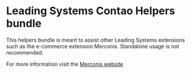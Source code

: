 # Leading Systems Contao Helpers bundle

This helpers bundle is meant to assist other Leading Systems extensions such as the
e-commerce extension Merconis. Standalone usage is not recommended.

For more information visit the [Merconis website](https://merconis.com)